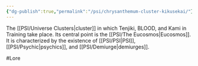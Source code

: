 ```yaml
---
{"dg-publish":true,"permalink":"/psi/chrysanthemum-cluster-kikusekai/"}
---
```


The [[PSI/Universe Clusters\|cluster]] in which Tenjiki, BLOOD, and Kami in Training take place. Its central point is the [[PSI/The Eucosmos\|Eucosmos]]. It is characterized by the existence of [[PSI/PSI\|PSI]], [[PSI/Psychic\|psychics]], and [[PSI/Demiurge\|demiurges]].

#Lore 